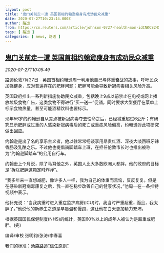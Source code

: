 ```yaml
---
layout: post
title: "鬼门关前走一遭 英国首相约翰逊瘦身有成劝民众减重"
date: 2020-07-27T10:23:14.000Z
author: 路透
from: https://cn.reuters.com/article/johnson-0727-health-mon-idCNKCS24S12P
tags: [ 路透 ]
categories: [ news, 路透 ]
---
```

<!--1595845394000-->
[鬼门关前走一遭 英国首相约翰逊瘦身有成劝民众减重](https://cn.reuters.com/article/johnson-0727-health-mon-idCNKCS24S12P)
------

<div>
<div><i>2020-07-27T10:05:49</i></div><div class="StandardArticleBody_body"><p>路透伦敦7月27日 - 英国首相约翰逊周一利用他自己与体重奋战的故事，呼吁民众加强健身，应对普遍存在的肥胖问题；肥胖可能会导致新冠病毒相关风险升高。 </p><p>英国政府推出一系列新措施协助民众减重，包括晚上9点以前禁止在电视或网上播放垃圾食物广告，这类食物不得进行“买一送一”促销，同时要求大型餐厅在菜单上标示食物热量，甚至可能酒精饮料也要标示。 </p><p>现年56岁的约翰逊自从差点被新冠病毒夺去性命之后，已经减重超过6公斤；有研究显示肥胖或过重的人感染新冠病毒后的死亡或重症风险偏高，约翰逊对此项研究做出回应。 </p><p>约翰逊是出了名的享乐主义者，他以往常常畅谈享用昂贵红酒、深夜大啖西班牙辣香肠及乳酪之乐。不过他也提倡骑脚踏车上班，在担任伦敦市长时也推出被称为“约翰逊脚踏车”的公用自行车。 </p><p>约翰逊上个月说，除了马耳他之外，英国人比大多数欧洲人都胖，他的政府的目标是“拆除肥胖这颗定时炸弹”。 </p><p>“我多年来一直想减肥，像许多人一样，我为自己的体重而苦恼，反反复复。但是在感染新冠病毒康复之后，我一直在稳步改善自己的健康状况，”他周一在一条推特视频中表示。 </p><p>他补充说：“当我病重时进入重症监护病房(ICU)时，我当时严重超重…而且，我太胖了。”他说他的新养生之道是早晨温和慢跑，这让他在白天更加精力充沛。 </p><p>根据英国国民保健制度(NHS)的统计，英国60%以上的成年人被认为是超重或肥胖。(完) </p><div class="Attribution_container"><div class="Attribution_attribution"><p class="Attribution_content">编译/审校 张明钧/张涛/李春喜 </p></div></div><div class="StandardArticleBody_trustBadgeContainer"><span class="StandardArticleBody_trustBadgeTitle">我们的标准：</span><span class="trustBadgeUrl"><a href="https://www.thomsonreuters.cn/content/dam/openweb/documents/pdf/china/brochures/about-us-1.pdf">汤森路透“信任原则”</a></span></div></div>
</div>
